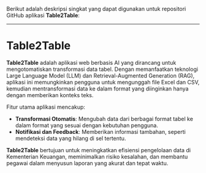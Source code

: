 Berikut adalah deskripsi singkat yang dapat digunakan untuk repositori GitHub aplikasi **Table2Table**:

---

# Table2Table

**Table2Table** adalah aplikasi web berbasis AI yang dirancang untuk mengotomatiskan transformasi data tabel. Dengan memanfaatkan teknologi Large Language Model (LLM) dan Retrieval-Augmented Generation (RAG), aplikasi ini memungkinkan pengguna untuk mengunggah file Excel dan CSV, kemudian mentransformasi data ke dalam format yang diinginkan hanya dengan memberikan konteks teks. 

Fitur utama aplikasi mencakup:  
- **Transformasi Otomatis**: Mengubah data dari berbagai format tabel ke dalam format yang sesuai dengan kebutuhan pengguna.  
- **Notifikasi dan Feedback**: Memberikan informasi tambahan, seperti mendeteksi data yang hilang di sel tertentu.

**Table2Table** bertujuan untuk meningkatkan efisiensi pengelolaan data di Kementerian Keuangan, meminimalkan risiko kesalahan, dan membantu pegawai dalam menyusun laporan yang akurat dan tepat waktu. 
